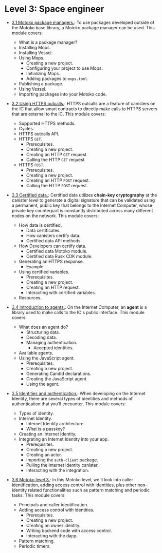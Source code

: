 # Level 3: Space engineer 

- [3.1 Motoko package managers.](3.1-package-managers.md): To use packages developed outside of the Motoko base library, a Motoko package manager can be used. This module covers:
    - What is a package manager?
    - Installing Mops.
    - Installing Vessel.
    - Using Mops.
	    - Creating a new project.
	    - Configuring your project to use Mops.
	    - Initializing Mops.
	    - Adding packages to `mops.toml`.
    - Publishing a package.
    - Using Vessel.
    - Importing packages into your Motoko code.

- [3.2 Using HTTPS outcalls.](3.2-https-outcalls.md): HTTPS outcalls are a feature of canisters on the IC that allow smart contracts to directly make calls to HTTPS servers that are external to the IC. This module covers:
    - Supported HTTPS methods.
    - Cycles.
    - HTTPS outcalls API.
    - HTTPS `GET`.
        - Prerequisites.
        - Creating a new project.
        - Creating an HTTP `GET` request.
        - Calling the HTTP `GET` request.
    - HTTPS `POST`.
        - Prerequisites.
        - Creating a new project.
        - Creating an HTTP `POST` request.
        - Calling the HTTP `POST` request.


- [3.3 Certified data.](3.3-certified-data.md): Certified data utilizes **chain-key cryptography** at the canister level to generate a digital signature that can be validated using a permanent, public key that belongs to the Internet Computer, whose private key counterpart is constantly distributed across many different nodes on the network. This module covers:
    - How data is certified.
        - Data certificates.
        - How canisters certify data.
        - Certified data API methods.
    - How Developers can certify data.
        - Certified data Motoko module.
        - Certified data Rusk CDK module.
    - Generating an HTTPS response.
        - Example.
    - Using certified variables.
        - Prerequisites.
        - Creating a new project.
        - Creating an HTTP request.
        - Interacting with certified variables.
    - Resources.

- [3.4 Introduction to agents.](3.4-intro-to-agents.md): On the Internet Computer, an **agent** is a library used to make calls to the IC's public interface. This module covers:
    - What does an agent do?
        - Structuring data.
        - Decoding data.
        - Managing authentication.
            - Accepted identities.
    - Available agents.
    - Using the JavaScript agent.
        - Prerequisites.
        - Creating a new project.
        - Generating Candid declarations.
        - Creating the JavaScript agent.
        - Using the agent.

- [3.5 Identities and authentication.](3.5-identities-and-auth.md): When developing on the Internet Identity, there are several types of identities and methods of authentication that you'll encounter. This module covers: 
    - Types of identity.
    - Internet Identity.
       - Internet Identity architecture.
        - What is a passkey?
    - Creating an Internet Identity.
    - Integrating an Internet Identity into your app.
        - Prerequisites.
        - Creating a new project.
        - Creating an actor.
        - Importing the `auth-client` package.
        - Pulling the Internet Identity canister.
        - Interacting with the integration.

- [3.6 Motoko level 3.](3.6-motoko-lvl3.md): In this Motoko level, we'll look into caller identification, adding access control with identities, plus other non-identity related functionalities such as pattern matching and periodic tasks. This module covers:
    - Principals and caller identification.
    - Adding access control with identities.
        - Prerequisites.
        - Creating a new project.
        - Creating an owner identity.
        - Writing backend code with access control.
        - Interacting with the dapp.
    - Pattern matching.
    - Periodic timers.